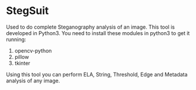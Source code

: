 # StegSuit
Used to do complete Steganography analysis of an image.
This tool is developed in Python3.
You need to install these modules in python3 to get it running:
1. opencv-python
2. pillow
3. tkinter

Using this tool you can perform ELA, String, Threshold, Edge and Metadata analysis of any image.
